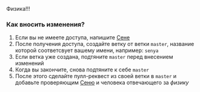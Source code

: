 Физика!!!

### Как вносить изменения?

1. Если вы не имеете доступа, напишите [Сене](https://github.com/ByKirilov)
2. После получения доступа, создайте ветку от ветки `master`, название которой соответсвует вашему имени, например: `senya`
4. Если ветка уже создана, подтяните `master` перед внесением изменений
5. Когда вы закончите, снова подтяните к себе `master`
6. После этого сделайте пулл-реквест из своей ветки в `master` и добавьте проверяющим [Сеню](https://github.com/ByKirilov) и человека отвечающего за _физику_
